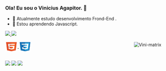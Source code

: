 ### Ola! Eu sou o Vinicius Agapitor. 👋

- 🔭 Atualmente estudo desenvolvimento Frond-End .
- 🌱 Estou aprendendo Javascript.

<div>
  <a href="https://github.com/ViniciusAgapitor">
  <img height="180em" src="https://github-readme-stats.vercel.app/api?username=ViniciusAgapitor&show_icons=true&theme=dark&include_all_commits=true&count_private=true"/>
  <img height="180em" src="https://github-readme-stats.vercel.app/api/top-langs/?username=ViniciusAgapitor&layout=compact&langs_count=7&theme=dark"/>
</div>

<div style="display: inline_block"><br>
  <img align="center" alt="Rafa-HTML" height="30" width="40" src="https://raw.githubusercontent.com/devicons/devicon/master/icons/html5/html5-original.svg">
  <img align="center" alt="Rafa-CSS" height="30" width="40" src="https://raw.githubusercontent.com/devicons/devicon/master/icons/css3/css3-original.svg">
  <img align="right"  alt="Vini-matrix" src="https://www.imagensanimadas.com/data/media/202/cachorro-imagem-animada-0961.gif">
  
 
</div> 
  
 ##
  
<div> 
  <a href="https://www.instagram.com/vinicius_agapitor/" target="_blank"><img src="https://img.shields.io/badge/-Instagram-%23E4405F?style=for-the-badge&logo=instagram&logoColor=white" target="_blank"></a>
  <a href = "mailto:viniciusagapitor@gmail.com"><img src="https://img.shields.io/badge/-Gmail-%23333?style=for-the-badge&logo=gmail&logoColor=white" target="_blank"></a>
  <a href="https://www.linkedin.com/in/vinicius-agapitor-costa-do-nascimento/" target="_blank"><img src="https://img.shields.io/badge/-LinkedIn-%230077B5?style=for-the-badge&logo=linkedin&logoColor=white" target="_blank"></a> 
  
</div>
